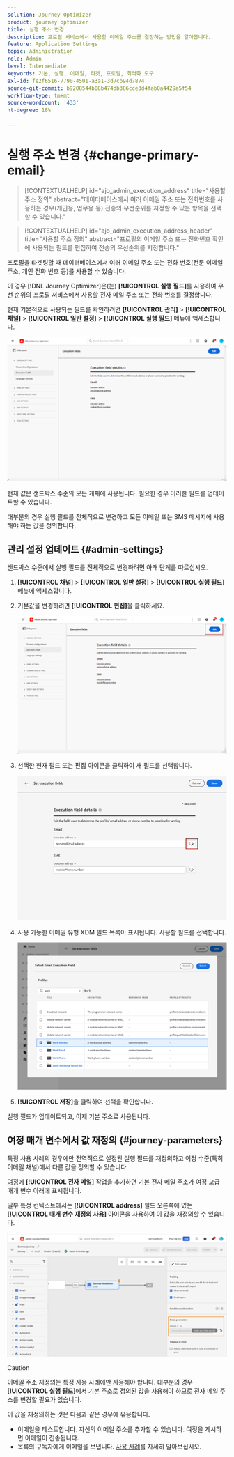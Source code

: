 ```yaml
---
solution: Journey Optimizer
product: journey optimizer
title: 실행 주소 변경
description: 프로필 서비스에서 사용할 이메일 주소를 결정하는 방법을 알아봅니다.
feature: Application Settings
topic: Administration
role: Admin
level: Intermediate
keywords: 기본, 실행, 이메일, 타겟, 프로필, 최적화 도구
exl-id: fe2f6516-7790-4501-a3a1-3d7cb94d7874
source-git-commit: b9208544b08b474db386cce3d4fab0a4429a5f54
workflow-type: tm+mt
source-wordcount: '433'
ht-degree: 18%

---
```


# 실행 주소 변경 {#change-primary-email}

>[!CONTEXTUALHELP]
>id="ajo_admin_execution_address"
>title="사용할 주소 정의"
>abstract="데이터베이스에서 여러 이메일 주소 또는 전화번호를 사용하는 경우(개인용, 업무용 등) 전송의 우선순위를 지정할 수 있는 항목을 선택할 수 있습니다."

>[!CONTEXTUALHELP]
>id="ajo_admin_execution_address_header"
>title="사용할 주소 정의"
>abstract="프로필의 이메일 주소 또는 전화번호 확인에 사용되는 필드를 편집하여 전송의 우선순위를 지정합니다."

프로필을 타겟팅할 때 데이터베이스에서 여러 이메일 주소 또는 전화 번호(전문 이메일 주소, 개인 전화 번호 등)를 사용할 수 있습니다.

이 경우 [!DNL Journey Optimizer]은(는) **[!UICONTROL 실행 필드]**&#x200B;를 사용하여 우선 순위의 프로필 서비스에서 사용할 전자 메일 주소 또는 전화 번호를 결정합니다.

현재 기본적으로 사용되는 필드를 확인하려면 **[!UICONTROL 관리]** > **[!UICONTROL 채널]** > **[!UICONTROL 일반 설정]** > **[!UICONTROL 실행 필드]** 메뉴에 액세스합니다.

![](assets/primary-address-execution-fields.png)

현재 값은 샌드박스 수준의 모든 게재에 사용됩니다. 필요한 경우 이러한 필드를 업데이트할 수 있습니다.

대부분의 경우 실행 필드를 전체적으로 변경하고 모든 이메일 또는 SMS 메시지에 사용해야 하는 값을 정의합니다. <!--[Learn how](#admin-settings)-->

<!--In some specific use cases only, you can override the value set globally and define a different value at the journey level. [Learn more](#journey-parameters)-->

## 관리 설정 업데이트 {#admin-settings}

샌드박스 수준에서 실행 필드를 전체적으로 변경하려면 아래 단계를 따르십시오.

1. **[!UICONTROL 채널]** > **[!UICONTROL 일반 설정]** > **[!UICONTROL 실행 필드]** 메뉴에 액세스합니다.

1. 기본값을 변경하려면 **[!UICONTROL 편집]**&#x200B;을 클릭하세요.

   ![](assets/primary-address.png)

1. 선택한 현재 필드 또는 편집 아이콘을 클릭하여 새 필드를 선택합니다.

   ![](assets/primary-address-edit.png)

1. 사용 가능한 이메일 유형 XDM 필드 목록이 표시됩니다. 사용할 필드를 선택합니다.

   ![](assets/primary-address-select-field.png)

1. **[!UICONTROL 저장]**&#x200B;을 클릭하여 선택을 확인합니다.

실행 필드가 업데이트되고, 이제 기본 주소로 사용됩니다.

<!--1. You can also select an additional field to use as secondary email address. This allows you to determine which field to use if the primary field is empty for a profile. -->

## 여정 매개 변수에서 값 재정의 {#journey-parameters}

특정 사용 사례의 경우에만 전역적으로 설정된 실행 필드를 재정의하고 여정 수준(특히 이메일 채널)에서 다른 값을 정의할 수 있습니다.

[여정](../email/create-email.md#create-email-journey-campaign)에 **[!UICONTROL 전자 메일]** 작업을 추가하면 기본 전자 메일 주소가 여정 고급 매개 변수 아래에 표시됩니다.

일부 특정 컨텍스트에서는 **[!UICONTROL address]** 필드 오른쪽에 있는 **[!UICONTROL 매개 변수 재정의 사용]** 아이콘을 사용하여 이 값을 재정의할 수 있습니다.

![](assets/journey-enable-parameter-override.png)

>[!CAUTION]
>
>이메일 주소 재정의는 특정 사용 사례에만 사용해야 합니다. 대부분의 경우 **[!UICONTROL 실행 필드]**&#x200B;에서 기본 주소로 정의된 값을 사용해야 하므로 전자 메일 주소를 변경할 필요가 없습니다.

이 값을 재정의하는 것은 다음과 같은 경우에 유용합니다.

* 이메일을 테스트합니다. 자신의 이메일 주소를 추가할 수 있습니다. 여정을 게시하면 이메일이 전송됩니다.
* 목록의 구독자에게 이메일을 보냅니다. [사용 사례](../building-journeys/message-to-subscribers-uc.md)를 자세히 알아보십시오.
